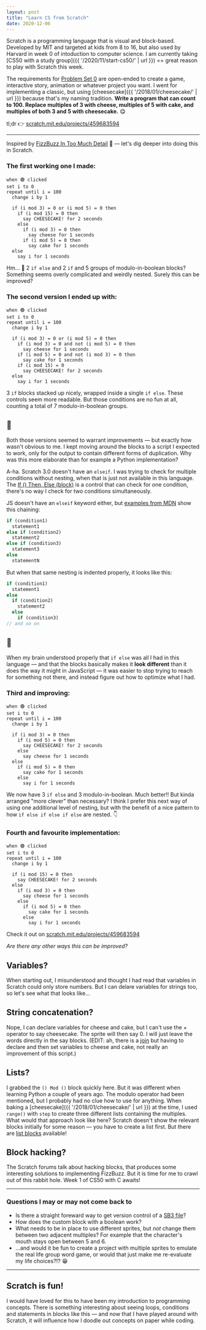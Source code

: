 ```yaml
---
layout: post
title: "Learn CS from Scratch"
date: 2020-12-06
---
```


Scratch is a programming language that is visual and block-based. Developed by MIT and targeted at kids from 8 to 16, but also used by Harvard in week 0 of intoduction to computer science. I am currently taking [CS50 with a study group]({{ '/2020/11/start-cs50/' | url }}) == great reason to play with Scratch this week.

The requirements for [Problem Set 0](https://cs50.harvard.edu/x/2020/psets/0/scratch/) are open-ended to create a game, interactive story, animation or whatever project you want. I went for implementing a classic, but using [cheesecake]({{ '/2018/01/cheesecake/' | url }}) because that's my naming tradition. **Write a program that can count to 100. Replace multiples of 3 with cheese, multiples of 5 with cake, and multiples of both 3 and 5 with cheesecake.** 😋

tl;dr 👉 [scratch.mit.edu/projects/459683594](https://scratch.mit.edu/projects/459683594/editor/)

---

Inspired by [FizzBuzz In Too Much Detail](https://www.tomdalling.com/blog/software-design/fizzbuzz-in-too-much-detail/) 💙 — let's dig deeper into doing this in Scratch.


### The first working one I made:

```
when 🟢 clicked
set i to 0
repeat until i = 100
  change i by 1

  if (i mod 3) = 0 or (i mod 5) = 0 then
    if (i mod 15) = 0 then
      say CHEESECAKE! for 2 seconds
    else
      if (i mod 3) = 0 then
        say cheese for 1 seconds
      if (i mod 5) = 0 then
        say cake for 1 seconds
  else
    say i for 1 seconds
```

Hm… 🤨 2 `if else` and 2 `if` and 5 groups of modulo-in-boolean blocks? Something seems overly complicated and weirdly nested. Surely this can be improved?

### The second version I ended up with:

```
when 🟢 clicked
set i to 0
repeat until i = 100
  change i by 1

  if (i mod 3) = 0 or (i mod 5) = 0 then
    if (i mod 3) = 0 and not (i mod 5) = 0 then
      say cheese for 1 seconds
    if (i mod 5) = 0 and not (i mod 3) = 0 then
      say cake for 1 seconds
    if (i mod 15) = 0
      say CHEESECAKE! for 2 seconds
  else
    say i for 1 seconds
```

3 `if` blocks stacked up nicely, wrapped inside a single `if else`. These controls seem more readable. But those conditions are no fun at all, counting a total of 7 modulo-in-boolean groups.

## 🤔

Both those versions seemed to warrant improvements — but exactly how wasn't obvious to me. I kept moving around the blocks to a script I expected to work, only for the output to contain different forms of duplication. Why was this more elaborate than for example a Python implementation?

A-ha. Scratch 3.0 doesn't have an `elseif`. I was trying to check for multiple conditions without nesting, when that is just not available in this language. The [If () Then, Else (block)](https://en.scratch-wiki.info/wiki/If_()_Then,_Else_(block)) is a control that can check for one condition, there's no way I check for two conditions simultaneously.

JS doesn't have an `elseif` keyword either, but [examples from MDN](https://developer.mozilla.org/en-US/docs/Web/JavaScript/Reference/Statements/if...else) show this chaining:

<!-- prettier-ignore-start -->
```js
if (condition1)
  statement1
else if (condition2)
  statement2
else if (condition3)
  statement3
else
  statementN
```
<!-- prettier-ignore-end -->

But when that same nesting is indented properly, it looks like this:

```js
if (condition1)
  statement1
else
  if (condition2)
    statement2
  else
    if (condition3)
// and so on
```

## 🤯

When my brain understood properly that `if else` was all I had in this language — and that the blocks basically makes it **look different** than it does the way it might in JavaScript — it was easier to stop trying to reach for something not there, and instead figure out how to optimize what I had.

### Third and improving:

```
when 🟢 clicked
set i to 0
repeat until i = 100
  change i by 1

  if (i mod 3) = 0 then
    if (i mod 5) = 0 then
      say CHEESECAKE! for 2 seconds
    else
      say cheese for 1 seconds
  else
    if (i mod 5) = 0 then
      say cake for 1 seconds
    else
      say i for 1 seconds
```

We now have 3 `if else` and 3 modulo-in-boolean. Much better!! But kinda arranged "more clever" than necessary? I think I prefer this next way of using one additional level of nesting, but with the benefit of a nice pattern to how `if else if else if else` are nested. 👇


### Fourth and favourite implementation:

```
when 🟢 clicked
set i to 0
repeat until i = 100
  change i by 1

  if (i mod 15) = 0 then
    say CHEESECAKE! for 2 seconds
  else
    if (i mod 3) = 0 then
      say cheese for 1 seconds
    else
      if (i mod 5) = 0 then
        say cake for 1 seconds
      else
        say i for 1 seconds
```

Check it out on [scratch.mit.edu/projects/459683594](https://scratch.mit.edu/projects/459683594/editor/)

_Are there any other ways this can be improved?_

## Variables?

When starting out, I misunderstood and thought I had read that variables in Scratch could only store numbers. But I can delare variables for strings too, so let's see what that looks like…

## String concatenation?

Nope, I can declare variables for cheese and cake, but I can't use the + operator to say cheesecake. The sprite will then say 0. I will just leave the words directly in the say blocks.
(EDIT: ah, there is a [join](https://en.scratch-wiki.info/wiki/Join_()()_(block)) but having to declare and then set variables to cheese and cake, not really an improvement of this script.)

## Lists?

I grabbed the `() Mod ()` block quickly here. But it was different when learning Python a couple of years ago. The modulo operator had been mentioned, but I probably had no clue how to use for anything. When baking a [cheesecake]({{ '/2018/01/cheesecake/' | url }}) at the time, I used `range()` with `step` to create three different lists containing the multiples. What would that approach look like here? Scratch doesn't show the relevant blocks initially for some reason — you have to create a list first. But there are [list blocks](https://en.scratch-wiki.info/wiki/List_Blocks) available!

## Block hacking?

The Scratch forums talk about hacking blocks, that produces some interesting solutions to implementing FizzBuzz. But it is time for me to crawl out of this rabbit hole. Week 1 of CS50 with C awaits!

---

### Questions I may or may not come back to

* Is there a straight foreward way to get version control of a [SB3 file](https://fileinfo.com/extension/sb3)?
* How does the custom block with a boolean work?
* What needs to be in place to use different sprites, but _not_ change them between two adjacent multiples? For example that the character's mouth stays open between 5 and 6.
* …and would it be fun to create a project with multiple sprites to emulate the real life group word game, or would that just make me re-evaluate my life choices?!? 😁

---

## Scratch is fun!

I would have loved for this to have been my introduction to programming concepts. There is something interesting about seeing loops, conditions and statements in blocks like this — and now that I have played around with Scratch, it will influence how I doodle out concepts on paper while coding.
